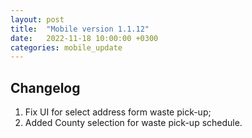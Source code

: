 ```yaml
---
layout: post
title:  "Mobile version 1.1.12"
date:   2022-11-18 10:00:00 +0300
categories: mobile_update
---
```


Changelog
---
1. Fix UI for select address form waste pick-up;					
2. Added County selection for waste pick-up schedule.
